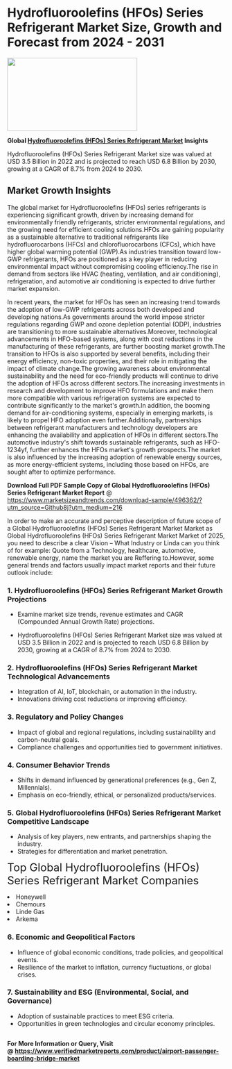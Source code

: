 <H1>Hydrofluoroolefins (HFOs) Series Refrigerant Market Size, Growth and Forecast from 2024 - 2031</H1><img class="aligncenter size-medium wp-image-584254" src="https://thirdeyenews.in/wp-content/uploads/2024/09/Global-Market-Research-300x168.jpeg" alt="" width="300" height="168" /><p><strong>Global&nbsp;<a href="https://www.marketsizeandtrends.com/download-sample/496362/?utm_source=Github8j?utm_medium=216">Hydrofluoroolefins (HFOs) Series Refrigerant Market</a> Insights</strong></p><p>Hydrofluoroolefins (HFOs) Series Refrigerant Market size was valued at USD 3.5 Billion in 2022 and is projected to reach USD 6.8 Billion by 2030, growing at a CAGR of 8.7% from 2024 to 2030.</p><p><h2>Market Growth Insights</h2> <p>The global market for Hydrofluoroolefins (HFOs) series refrigerants is experiencing significant growth, driven by increasing demand for environmentally friendly refrigerants, stricter environmental regulations, and the growing need for efficient cooling solutions.HFOs are gaining popularity as a sustainable alternative to traditional refrigerants like hydrofluorocarbons (HFCs) and chlorofluorocarbons (CFCs), which have higher global warming potential (GWP).As industries transition toward low-GWP refrigerants, HFOs are positioned as a key player in reducing environmental impact without compromising cooling efficiency.The rise in demand from sectors like HVAC (heating, ventilation, and air conditioning), refrigeration, and automotive air conditioning is expected to drive further market expansion. </p> <p>In recent years, the market for HFOs has seen an increasing trend towards the adoption of low-GWP refrigerants across both developed and developing nations.As governments around the world impose stricter regulations regarding GWP and ozone depletion potential (ODP), industries are transitioning to more sustainable alternatives.Moreover, technological advancements in HFO-based systems, along with cost reductions in the manufacturing of these refrigerants, are further boosting market growth.The transition to HFOs is also supported by several benefits, including their energy efficiency, non-toxic properties, and their role in mitigating the impact of climate change.The growing awareness about environmental sustainability and the need for eco-friendly products will continue to drive the adoption of HFOs across different sectors.The increasing investments in research and development to improve HFO formulations and make them more compatible with various refrigeration systems are expected to contribute significantly to the market's growth.In addition, the booming demand for air-conditioning systems, especially in emerging markets, is likely to propel HFO adoption even further.Additionally, partnerships between refrigerant manufacturers and technology developers are enhancing the availability and application of HFOs in different sectors.The automotive industry's shift towards sustainable refrigerants, such as HFO-1234yf, further enhances the HFOs market's growth prospects.The market is also influenced by the increasing adoption of renewable energy sources, as more energy-efficient systems, including those based on HFOs, are sought after to optimize performance.</p><p><span class=""><strong>Download Full PDF Sample Copy of Global Hydrofluoroolefins (HFOs) Series Refrigerant Market Report</strong> @ <a href="https://www.marketsizeandtrends.com/download-sample/496362/?utm_source=Github8j?utm_medium=216" target="_blank">https://www.marketsizeandtrends.com/download-sample/496362/?utm_source=Github8j?utm_medium=216</a></span></p><p>In order to make an accurate and perceptive description of future scope of a Global&nbsp;Hydrofluoroolefins (HFOs) Series Refrigerant Market Market as Global&nbsp;Hydrofluoroolefins (HFOs) Series Refrigerant Market Market of 2025, you need to describe a clear Vision &ndash; What Industry or Linda can you think of for example: Quote from a Technology, healthcare, automotive, renewable energy, name the market you are Reffering to.However, some general trends and factors usually impact market reports and their future outlook include:</p><h3>1.&nbsp;<strong>Hydrofluoroolefins (HFOs) Series Refrigerant Market Growth Projections</strong></h3><ul><li>Examine market size trends, revenue estimates and CAGR (Compounded Annual Growth Rate) projections.</li><li><p>Hydrofluoroolefins (HFOs) Series Refrigerant Market size was valued at USD 3.5 Billion in 2022 and is projected to reach USD 6.8 Billion by 2030, growing at a CAGR of 8.7% from 2024 to 2030.</p></li></ul><h3>2.&nbsp;<strong>Hydrofluoroolefins (HFOs) Series Refrigerant Market Technological Advancements</strong></h3><ul><li>Integration of AI, IoT, blockchain, or automation in the industry.</li><li>Innovations driving cost reductions or improving efficiency.</li></ul><h3>3.&nbsp;<strong>Regulatory and Policy Changes</strong></h3><ul><li>Impact of global and regional regulations, including sustainability and carbon-neutral goals.</li><li>Compliance challenges and opportunities tied to government initiatives.</li></ul><h3>4.&nbsp;<strong>Consumer Behavior Trends</strong></h3><ul><li>Shifts in demand influenced by generational preferences (e.g., Gen Z, Millennials).</li><li>Emphasis on eco-friendly, ethical, or personalized products/services.</li></ul><h3>5.&nbsp;<strong>Global Hydrofluoroolefins (HFOs) Series Refrigerant Market Competitive Landscape</strong></h3><ul><li>Analysis of key players, new entrants, and partnerships shaping the industry.</li><li>Strategies for differentiation and market penetration.</li></ul><p data-pm-slice="1 1 []"><span style="color: inherit; font-family: inherit; font-size: 25px;">Top Global Hydrofluoroolefins (HFOs) Series Refrigerant Market Companies</span></p><div class="" data-test-id=""><p><li>Honeywell</li><li> Chemours</li><li> Linde Gas</li><li> Arkema</li></p></div><h3>6.&nbsp;<strong>Economic and Geopolitical Factors</strong></h3><ul><li>Influence of global economic conditions, trade policies, and geopolitical events.</li><li>Resilience of the market to inflation, currency fluctuations, or global crises.</li></ul><h3>7.&nbsp;<strong>Sustainability and ESG (Environmental, Social, and Governance)</strong></h3><ul><li>Adoption of sustainable practices to meet ESG criteria.</li><li>Opportunities in green technologies and circular economy principles.</li></ul><h2><strong style="font-size: 14px;">For More Information or Query, Visit @&nbsp;</strong><a style="background-color: #ffffff; font-size: 14px;" href="https://www.marketsizeandtrends.com/report/hydrofluoroolefins-hfos-series-refrigerant-market/" target="_blank">https://www.verifiedmarketreports.com/product/airport-passenger-boarding-bridge-market</a></h2>